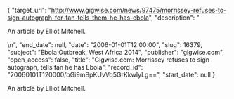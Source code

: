 {
  "target_url": "http://www.gigwise.com/news/97475/morrissey-refuses-to-sign-autograph-for-fan-tells-them-he-has-ebola", 
  "description": "<p>An article by Elliot Mitchell.</p>\n", 
  "end_date": null, 
  "date": "2006-01-01T12:00:00", 
  "slug": 16379, 
  "subject": "Ebola Outbreak, West Africa 2014", 
  "publisher": "gigwise.com", 
  "open_access": false, 
  "title": "Gigwise.com: Morrissey refuses to sign autograph, tells fan he has Ebola", 
  "record_id": "20060101T120000/bGi9mBpKUvVq5GrKkwIyLg==", 
  "start_date": null
}

<p>An article by Elliot Mitchell.</p>
